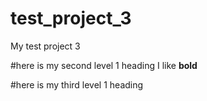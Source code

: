 # test_project_3
My test project 3

#here is my second level 1 heading
I like **bold**


#here is my third level 1 heading 